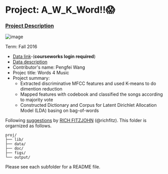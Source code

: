 # Project: A_W_K_Word!!😱

### [Project Description](doc/Project4_desc.md)

![image](http://cdn.newsapi.com.au/image/v1/f7131c018870330120dbe4b73bb7695c?width=650)

Term: Fall 2016

+ [Data link](https://courseworks2.columbia.edu/courses/11849/files/folder/Project_Files?preview=763391)-(**courseworks login required**)
+ [Data description](doc/readme.html)
+ Contributor's name: Pengfei Wang
+ Projec title: Words 4 Music
+ Project summary: 
	+ Extracted discriminative MFCC features and used K-means to do dimention reduction
	+ Mapped features with codebook and classified the songs according to majority vote
	+ Constructed Dictionary and Corpus for Latent Dirichlet Allocation Model (LDA) basing on bag-of-words 
	
Following [suggestions](http://nicercode.github.io/blog/2013-04-05-projects/) by [RICH FITZJOHN](http://nicercode.github.io/about/#Team) (@richfitz). This folder is orgarnized as follows.

```
proj/
├── lib/
├── data/
├── doc/
├── figs/
└── output/
```

Please see each subfolder for a README file.
